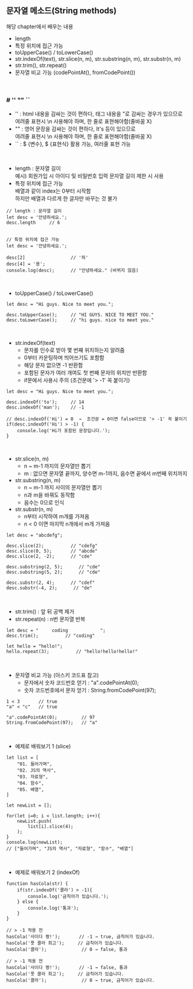 ## 문자열 메소드(String methods)
해당 chapter에서 배우는 내용   
- length   
- 특정 위치에 접근 가능   
- toUpperCase() / toLowerCase()    
- str.indexOf(text), str.slice(n, m), str.substring(n, m), str.substr(n, m)   
- str.trim(), str.repeat()
- 문자열 비교 가능 (codePointAt(), fromCodePoint())

<br>

### # ''    ""    ``
- '' : html 내용을 감싸는 것이 편하다, 태그 내용을 "로 감싸는 경우가 있으므로   
여려줄 표현시 \n 사용해야 하며, 한 줄로 표현해야함(줄바꿈 X)   
- "" : 영어 문장을 감싸는 것이 편하다, It's 등이 있으므로   
여려줄 표현시 \n 사용해야 하며, 한 줄로 표현해야함(줄바꿈 X)   
- `` : $ {변수}, $ {표현식} 활용 가능, 여러줄 표현 가능   
<br>

- length : 문자열 길이    
  예시) 회원가입 시 아이디 및 비밀번호 입력 문자열 길이 제한 시 사용   
- 특정 위치에 접근 가능   
  배열과 같이 index는 0부터 시작함   
  하지만 배열과 다르게 한 글자만 바꾸는 것 불가
```
// length : 문자열 길이
let desc = '안녕하세요.';
desc.length     // 6


// 특정 위치에 접근 가능
let desc = '안녕하세요.';

desc[2]                 // '하'
desc[4] = '용';
console.log(desc);      // "안녕하세요." (바뀌지 않음)
```
<br>

- toUpperCase() / toLowerCase()   
```
let desc = "Hi guys. Nice to meet you.";

desc.toUpperCase();     // "HI GUYS. NICE TO MEET YOU."
desc.toLowerCase();     // "hi guys. nice to meet you."
```
<br>

- str.indexOf(text)
  * 문자를 인수로 받아 몇 번째 위치하는지 알려줌   
  * 0부터 카운팅하며 띄어쓰기도 포함함   
  * 해당 문자 없으면 -1 반환함   
  * 포함된 문자가 여러 개여도 첫 번째 문자의 위치만 반환함   
  * if문에서 사용시 주의 (조건문에 '> -1' 꼭 붙이기)
```
let desc = "Hi guys. Nice to meet you.";

desc.indexOf('to');     // 14
desc.indexOf('man');    // -1

// desc.indexOf('Hi') = 0  →  조건문 = 0이면 false이므로 '> -1' 꼭 붙이기 
if(desc.indexOf('Hi') > -1) {
    console.log('Hi가 포함된 문장입니다.');
}
```
<br>

- str.slice(n, m)   
  * n ~ m-1 까지의 문자열만 뽑기
  * m : 없으면 문자열 끝까지, 양수면 m-1까지, 음수면 끝에서 m번째 위치까지   
- str.substring(n, m)   
  * n ~ m-1 까지 사이의 문자열만 뽑기   
  * n과 m을 바꿔도 동작함   
  * 음수는 0으로 인식   
- str.substr(n, m)   
  * n부터 시작하여 m개를 가져옴   
  * n < 0 이면 마지막 n개에서 m개 가져옴     
```
let desc = "abcdefg";

desc.slice(2);          // "cdefg"
desc.slice(0, 5);       // "abcde"
desc.slice(2, -2);      // "cde"

desc.substring(2, 5);      // "cde"
desc.substring(5, 2);      // "cde"

desc.substr(2, 4);      // "cdef"
desc.substr(-4, 2);      // "de"
```
<br>

- str.trim() : 앞 뒤 공백 제거   
- str.repeat(n) : n번 문자열 반복 
```
let desc = "     coding            ";
desc.trim();          // "coding"

let hello = "hello!";
hello.repeat(3);          // "hello!hello!hello!"
```
<br>

- 문자열 비교 가능 (아스키 코드표 참고)   
  * 문자에서 숫자 코드번호 얻기 : "a".codePointAt(0);   
  * 숫자 코드번호에서 문자 얻기 : String.fromCodePoint(97);

```
1 < 3       // true
"a" < "c"   // true

"a".codePointAt(0);         // 97
String.fromCodePoint(97);   // "a"
```
<br>

- 예제로 배워보기 1 (slice)   
```
let list = [
    "01. 들어가며",
    "02. JS의 역사",
    "03. 자료형",
    "04. 함수",
    "05. 배열",
]

let newList = [];

for(let i=0; i < list.length; i++){
    newList.push(
        list[i].slice(4);
    );
}
console.log(newList);
// ["들어가며", "JS의 역사", "자료형", "함수", "배열"]
```
<br>

- 예제로 배워보기 2 (indexOf)   
```
function hasCola(str) {
    if(str.indexOf('콜라') > -1){
        console.log('금칙어가 있습니다.');
    } else {
        console.log('통과');
    }
}

// > -1 적용 전 
hasCola('사이다 짱!');       // -1 → true, 금칙어가 있습니다.
hasCola('풋 콜라 최고');     // 금칙어가 있습니다.
hasCola('콜라');             // 0 → false, 통과

// > -1 적용 전 
hasCola('사이다 짱!');       // -1 → false, 통과
hasCola('풋 콜라 최고');     // 금칙어가 있습니다.
hasCola('콜라');             // 0 → true, 금칙어가 있습니다.
```